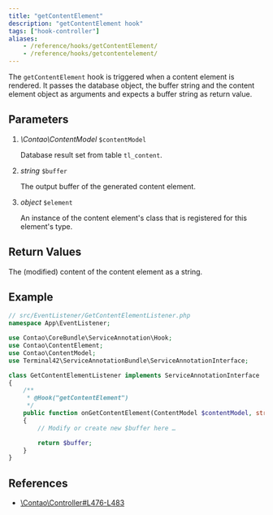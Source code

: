 ```yaml
---
title: "getContentElement"
description: "getContentElement hook"
tags: ["hook-controller"]
aliases:
    - /reference/hooks/getContentElement/
    - /reference/hooks/getcontentelement/
---
```



The `getContentElement` hook is triggered when a content element is rendered. 
It passes the database object, the buffer string and the content element object
as arguments and expects a buffer string as return value.


## Parameters

1. *\Contao\ContentModel* `$contentModel`

    Database result set from table `tl_content`.

2. *string* `$buffer`

    The output buffer of the generated content element.

3. *object* `$element`

    An instance of the content element's class that is registered for this element's
    type.



## Return Values

The (modified) content of the content element as a string.


## Example

```php
// src/EventListener/GetContentElementListener.php
namespace App\EventListener;

use Contao\CoreBundle\ServiceAnnotation\Hook;
use Contao\ContentElement;
use Contao\ContentModel;
use Terminal42\ServiceAnnotationBundle\ServiceAnnotationInterface;

class GetContentElementListener implements ServiceAnnotationInterface
{
    /**
     * @Hook("getContentElement")
     */
    public function onGetContentElement(ContentModel $contentModel, string $buffer, $element): string
    {
        // Modify or create new $buffer here …

        return $buffer;
    }
}
```


## References

* [\Contao\Controller#L476-L483](https://github.com/contao/contao/blob/4.7.6/core-bundle/src/Resources/contao/library/Contao/Controller.php#L476-L483)
